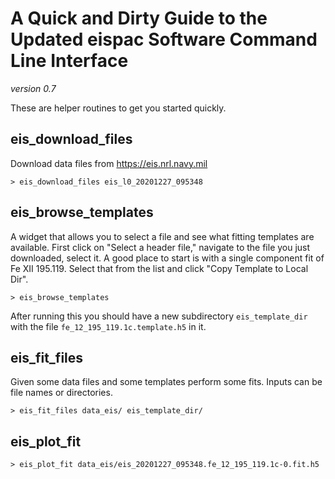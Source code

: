 # A Quick and Dirty Guide to the Updated eispac Software Command Line Interface
_version 0.7_

These are helper routines to get you started quickly.

## eis_download_files

Download data files from https://eis.nrl.navy.mil

```
> eis_download_files eis_l0_20201227_095348
```

## eis_browse_templates

A widget that allows you to select a file and see what fitting templates are available. First click
on "Select a header file," navigate to the file you just downloaded, select it. A good place to
start is with a single component fit of Fe XII 195.119. Select that from the list and click "Copy
Template to Local Dir". 

```
> eis_browse_templates
```

After running this you should have a new subdirectory `eis_template_dir` with the file
`fe_12_195_119.1c.template.h5` in it.

## eis_fit_files

Given some data files and some templates perform some fits. Inputs can be file names or directories.

```
> eis_fit_files data_eis/ eis_template_dir/
```

## eis_plot_fit

```
> eis_plot_fit data_eis/eis_20201227_095348.fe_12_195_119.1c-0.fit.h5
```

